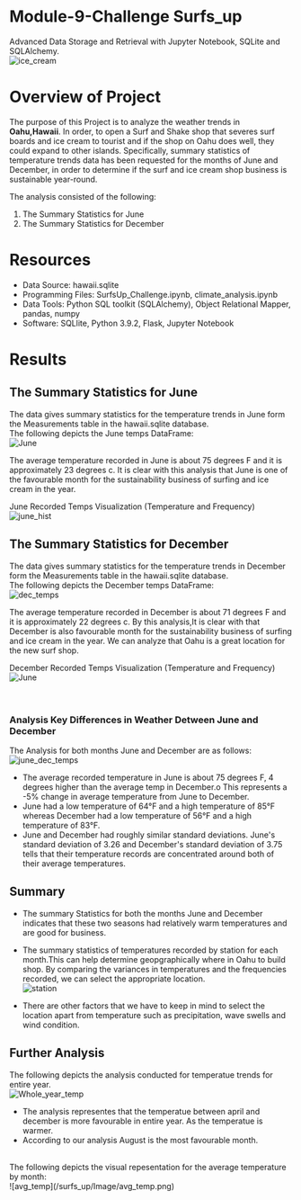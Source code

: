 # Module-9-Challenge  Surfs_up
Advanced Data Storage and Retrieval with Jupyter Notebook, SQLite and SQLAlchemy.<br>
![ice_cream](/surfs_up/Image/ice_cream.png) <br>

# Overview of Project #
The purpose of this Project is to analyze the weather trends in **Oahu,Hawaii**. In order, to open a Surf and Shake shop that severes surf boards and ice cream to tourist and if the shop on Oahu does well, they could expand to other islands. Specifically, summary statistics of temperature trends data has been requested for the months of June and December, in order to determine if the surf and ice cream shop business is sustainable year-round.

The analysis consisted of the following:
1. The Summary Statistics for June
2. The Summary Statistics for December

# Resources #

- Data Source: hawaii.sqlite
- Programming Files: SurfsUp_Challenge.ipynb, climate_analysis.ipynb
-	Data Tools: Python SQL toolkit (SQLAlchemy), Object Relational Mapper, pandas, numpy
- Software: SQLlite, Python 3.9.2, Flask, Jupyter Notebook

# Results #
## The Summary Statistics for June ##
The data gives summary statistics for the temperature trends in June form the Measurements table in the hawaii.sqlite database.<br>
The following depicts the June temps DataFrame:<br>
![June](/surfs_up/Image/June_temp.png) <br>

The average temperature recorded in June is about 75 degrees F and it is approximately 23 degrees c. It is clear with this analysis that June is one of the favourable month for the sustainability business of surfing and ice cream in the year.<br>

June Recorded Temps Visualization (Temperature and Frequency)<br>
![june_hist](/surfs_up/Image/june_hist.png) <br>

## The Summary Statistics for December ##
The data gives summary statistics for the temperature trends in December form the Measurements table in the hawaii.sqlite database.<br>
The following depicts the December temps DataFrame:<br>
![dec_temps](/surfs_up/Image/dec_temps.png) <br>

The average temperature recorded in December is about 71 degrees F and it is approximately 22 degrees c. By this analysis,It is clear with that December is also favourable month for the sustainability business of surfing and ice cream in the year. We can analyze that Oahu is a great location for the new surf shop.<br>

December Recorded Temps Visualization (Temperature and Frequency)<br>
![June](/surfs_up/Image/dec_hist.png) <br>
<br><br>
### Analysis Key Differences in Weather Detween June and December ###
The Analysis for both months June and December are as follows:<br>
![june_dec_temps](/surfs_up/Image/june_dec_temps.png) <br>
- The average recorded temperature in June is about 75 degrees F, 4 degrees higher than the average temp in December.o	This represents a -5% change in average temperature from June to December.
- June had a low temperature of 64°F and a high temperature of 85°F whereas December had a low temperature of 56°F and a high temperature of 83°F. 
- June and December had roughly similar standard deviations. June's standard deviation of 3.26 and December's standard deviation of 3.75 tells  that their temperature records are concentrated around both of their average temperatures. 

## Summary ##
- The summary Statistics for both the months June and December indicates that these two seasons had relatively warm temperatures and are good for business.

- The summary statistics of temperatures recorded by station for each month.This can help determine geopgraphically where in Oahu to build shop. By comparing the variances in temperatures and the frequencies recorded, we can select the appropriate location.<br>
![station](/surfs_up/Image/station.png) <br>
- There are other factors that we have to keep in mind to select the location apart from temperature such as precipitation, wave swells and wind condition.
## Further Analysis ##
The following depicts the analysis conducted for temperatue trends for entire year.<br>
![Whole_year_temp](/surfs_up/Image/Whole_year_temp.png) <br>
- The analysis representes that the temperatue between april and december is more favourable in entire year. As the temperatue is warmer.
- According to our analysis August is the most favourable month.<br>
<br>
The following depicts the visual repesentation for the average temperature by month:<br>
![avg_temp](/surfs_up/Image/avg_temp.png) <br>
<br><br>
